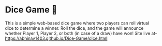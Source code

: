 # Dice Game 🎲
This is a simple web-based dice game where two players can roll virtual dice to determine a winner. Roll the dice, and the game will announce whether Player 1, Player 2, or both (in case of a draw) have won!
Site live at- https://abhinav1403.github.io/Dice-Game/dice.html


